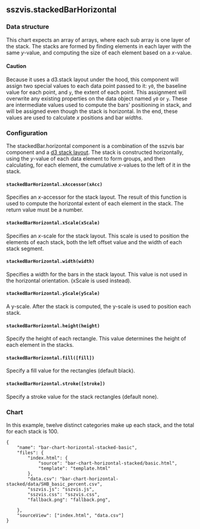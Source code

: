 ## sszvis.stackedBarHorizontal

### Data structure

This chart expects an array of arrays, where each sub array is one layer of the stack. The stacks
are formed by finding elements in each layer with the same _y_-value, and computing the size of each
element based on a _x_-value.

#### Caution

Because it uses a d3.stack layout under the hood, this component will assign two special values to
each data point passed to it: `y0`, the baseline value for each point, and `y`, the extent of each
point. This assignment will overwrite any existing properties on the data object named `y0` or `y`.
These are intermediate values used to compute the bars' positioning in stack, and will be assigned
even though the stack is horizontal. In the end, these values are used to calculate _x_ positions
and bar _widths_.

### Configuration

The stackedBar.horizontal component is a combination of the sszvis bar component and a
[d3 stack layout](https://github.com/d3/d3-shape/blob/master/README.md#stacks). The stack is
constructed horizontally, using the _y_-value of each data element to form groups, and then
calculating, for each element, the cumulative _x_-values to the left of it in the stack.

#### `stackedBarHorizontal.xAccessor(xAcc)`

Specifies an _x_-accessor for the stack layout. The result of this function is used to compute the
horizontal extent of each element in the stack. The return value must be a number.

#### `stackedBarHorizontal.xScale(xScale)`

Specifies an _x_-scale for the stack layout. This scale is used to position the elements of each
stack, both the left offset value and the width of each stack segment.

#### `stackedBarHorizontal.width(width)`

Specifies a width for the bars in the stack layout. This value is not used in the horizontal
orientation. (xScale is used instead).

#### `stackedBarHorizontal.yScale(yScale)`

A y-scale. After the stack is computed, the y-scale is used to position each stack.

#### `stackedBarHorizontal.height(height)`

Specify the height of each rectangle. This value determines the height of each element in the
stacks.

#### `stackedBarHorizontal.fill([fill])`

Specify a fill value for the rectangles (default black).

#### `stackedBarHorizontal.stroke([stroke])`

Specify a stroke value for the stack rectangles (default none).

### Chart

In this example, twelve distinct categories make up each stack, and the total for each stack is 100.

```project
{
    "name": "bar-chart-horizontal-stacked-basic",
    "files": {
        "index.html": {
            "source": "bar-chart-horizontal-stacked/basic.html",
            "template": "template.html"
        },
        "data.csv": "bar-chart-horizontal-stacked/data/SHB_basic_percent.csv",
        "sszvis.js": "sszvis.js",
        "sszvis.css": "sszvis.css",
        "fallback.png": "fallback.png",

    },
    "sourceView": ["index.html", "data.csv"]
}
```
